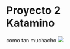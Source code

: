 <h1>Proyecto 2 <br> Katamino </h1>
como tan muchacho

<img src="https://i.pinimg.com/originals/9c/fe/93/9cfe93ea8e0566d37e61ca0f645251f7.jpg">
